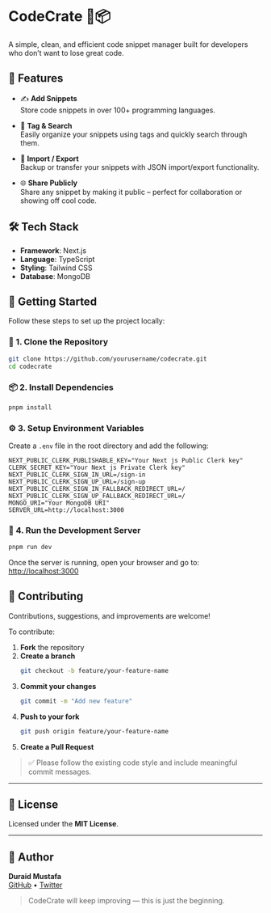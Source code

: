 # CodeCrate 🧠📦

A simple, clean, and efficient code snippet manager built for developers who don’t want to lose great code.

## 🚀 Features

- ✍️ **Add Snippets**  
  Store code snippets in over 100+ programming languages.

- 🔖 **Tag & Search**  
  Easily organize your snippets using tags and quickly search through them.

- 🔄 **Import / Export**  
  Backup or transfer your snippets with JSON import/export functionality.

- 🌐 **Share Publicly**  
  Share any snippet by making it public – perfect for collaboration or showing off cool code.

## 🛠️ Tech Stack

- **Framework**: Next.js
- **Language**: TypeScript
- **Styling**: Tailwind CSS
- **Database**: MongoDB

## 📁 Getting Started

Follow these steps to set up the project locally:

### 🔁 1. Clone the Repository

```bash
git clone https://github.com/yourusername/codecrate.git
cd codecrate
```

### 📦 2. Install Dependencies

```bash
pnpm install
```

### ⚙️ 3. Setup Environment Variables

Create a `.env` file in the root directory and add the following:

```env
NEXT_PUBLIC_CLERK_PUBLISHABLE_KEY="Your Next js Public Clerk key"
CLERK_SECRET_KEY="Your Next js Private Clerk key"
NEXT_PUBLIC_CLERK_SIGN_IN_URL=/sign-in
NEXT_PUBLIC_CLERK_SIGN_UP_URL=/sign-up
NEXT_PUBLIC_CLERK_SIGN_IN_FALLBACK_REDIRECT_URL=/
NEXT_PUBLIC_CLERK_SIGN_UP_FALLBACK_REDIRECT_URL=/
MONGO_URI="Your MongoDB URI"
SERVER_URL=http://localhost:3000
```

### 🚀 4. Run the Development Server

```bash
pnpm run dev
```

Once the server is running, open your browser and go to:  
[http://localhost:3000](http://localhost:3000)

## 🤝 Contributing

Contributions, suggestions, and improvements are welcome!

To contribute:

1. **Fork** the repository
2. **Create a branch**
   ```bash
   git checkout -b feature/your-feature-name
   ```
3. **Commit your changes**
   ```bash
   git commit -m "Add new feature"
   ```
4. **Push to your fork**
   ```bash
   git push origin feature/your-feature-name
   ```
5. **Create a Pull Request**

> ✅ Please follow the existing code style and include meaningful commit messages.

---

## 📄 License

Licensed under the **MIT License**.

---

## 👤 Author

**Duraid Mustafa**  
[GitHub](https://github.com/Programmer551) • [Twitter](https://x.com/DuraidMustafa_)

> CodeCrate will keep improving — this is just the beginning.
